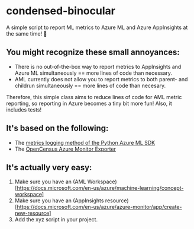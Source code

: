 # condensed-binocular
A simple script to report ML metrics to Azure ML and Azure AppInsights at the same time! 🍭

## You might recognize these small annoyances:
- There is no out-of-the-box way to report metrics to AppInsights and Azure ML simultaneously == more lines of code than necessary.
- AML currently does not allow you to report metrics to both parent- and childrun simultaneously == more lines of code than necesary.

Therefore, this simple class aims to reduce lines of code for AML metric reporting, so reporting in Azure becomes a tiny bit more fun! Also, it includes tests!

## It's based on the following:
- The [metrics logging method of the Python Azure ML SDK](https://docs.microsoft.com/en-us/python/api/azureml-core/azureml.core.run.run?view=azure-ml-py#methods)
- The [OpenCensus Azure Monitor Exporter](https://pypi.org/project/opencensus-ext-azure/)

## It's actually very easy:
1. Make sure you have an (AML Workspace)[https://docs.microsoft.com/en-us/azure/machine-learning/concept-workspace]
2. Make sure you have an (AppInsights resource)[https://docs.microsoft.com/en-us/azure/azure-monitor/app/create-new-resource]
3. Add the xyz script in your project.
